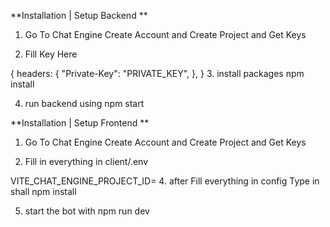 **Installation | Setup Backend **
1. Go To Chat Engine Create Account and Create Project and Get Keys

2. Fill Key Here

{
    headers:
    {
        "Private-Key": "PRIVATE_KEY",
    },
}
3. install packages npm install

4. run backend using npm start

**Installation | Setup Frontend **
1. Go To Chat Engine Create Account and Create Project and Get Keys

2. Fill in everything in client/.env

VITE_CHAT_ENGINE_PROJECT_ID=
4. after Fill everything in config Type in shall npm install

5. start the bot with npm run dev
   
